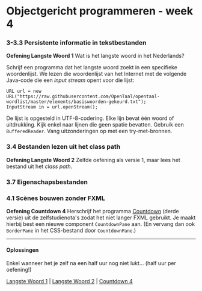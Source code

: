 Objectgericht programmeren - week 4
===

### 3-3.3 Persistente informatie in tekstbestanden

**Oefening Langste Woord 1** Wat is het langste woord in het Nederlands? 

Schrijf een programma
dat het langste woord zoekt in een specifieke woordenlijst.
We lezen die woordenlijst van het Internet met de volgende Java-code 
die een *input stream* opent voor die lijst:

    URL url = new URL("https://raw.githubusercontent.com/OpenTaal/opentaal-wordlist/master/elements/basiswoorden-gekeurd.txt");
    InputStream in = url.openStream();

De lijst is opgesteld in UTF-8-codering. Elke lijn bevat één woord of uitdrukking. Kijk enkel naar lijnen die 
geen spatie bevatten. Gebruik een `BufferedReader`. Vang uitzonderingen op met een try-met-bronnen. 

### 3.4 Bestanden lezen uit het class path

**Oefening Langste Woord 2** Zelfde oefening als versie 1, maar lees het bestand uit het *class path*.

### 3.7 Eigenschapsbestanden

### 4.1 Scènes bouwen zonder FXML

**Oefening Countdown 4** Herschrijf het programma [Countdown](https://inigem.ugent.be/jvlfx/Countdown3.zip?raw=true) (derde versie) uit de zelfstudienota's
zodat het niet langer FXML gebruikt. Je maakt hierbij best een nieuwe component `CountdownPane` aan.
(En vervang dan ook `BorderPane` in het CSS-bestand door `CountdownPane`.)

---

#### Oplossingen

Enkel wanneer het je zelf na een half uur nog niet lukt… (half uur per oefening!)

[Langste Woord 1](LangsteWoord1.java) |
[Langste Woord 2](LangsteWoord2.java) |
[Countdown 4](countdown4.zip?raw=true)

